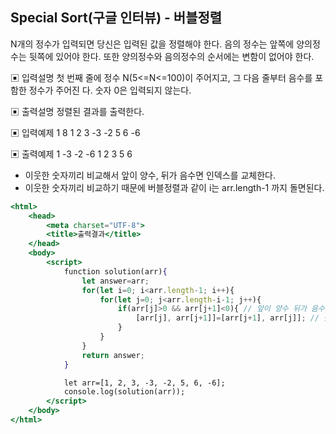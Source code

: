 ## Special Sort(구글 인터뷰) - 버블정렬

N개의 정수가 입력되면 당신은 입력된 값을 정렬해야 한다.
음의 정수는 앞쪽에 양의정수는 뒷쪽에 있어야 한다. 또한 양의정수와 음의정수의 순서에는
변함이 없어야 한다.

▣ 입력설명
첫 번째 줄에 정수 N(5<=N<=100)이 주어지고, 그 다음 줄부터 음수를 포함한 정수가 주어진
다. 숫자 0은 입력되지 않는다.

▣ 출력설명
정렬된 결과를 출력한다.

▣ 입력예제 1
8
1 2 3 -3 -2 5 6 -6

▣ 출력예제 1
-3 -2 -6 1 2 3 5 6

- 이웃한 숫자끼리 비교해서 앞이 양수, 뒤가 음수면 인덱스를 교체한다.
- 이웃한 숫자끼리 비교하기 때문에 버블정렬과 같이 i는 arr.length-1 까지 돌면된다.

```jsx
<html>
    <head>
        <meta charset="UTF-8">
        <title>출력결과</title>
    </head>
    <body>
        <script>
            function solution(arr){
                let answer=arr;
                for(let i=0; i<arr.length-1; i++){
                    for(let j=0; j<arr.length-i-1; j++){
                        if(arr[j]>0 && arr[j+1]<0){ // 앞이 양수 뒤가 음수이면
                            [arr[j], arr[j+1]]=[arr[j+1], arr[j]]; // 숫자를 교체해라
                        }
                    }   
                } 
                return answer;
            }

            let arr=[1, 2, 3, -3, -2, 5, 6, -6];
            console.log(solution(arr));
        </script>
    </body>
</html>
```
